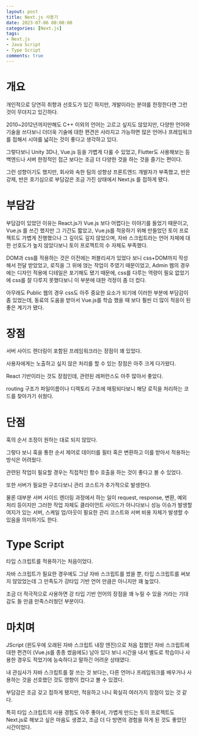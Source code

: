 ```yaml
---
layout: post
title: Next.js 사용기
date: 2023-07-06 00:00:00
categories: [Next.js]
tags: 
- Next.js
- Java Script
- Type Script
comments: true
---
```


# 개요

개인적으로 당연히 취향과 선호도가 있긴 하지만, 개발이라는 분야를 한정한다면 그런 것이 무뎌지고 있긴하다.

2010~2012년까지만해도 C++ 이외의 언어는 고르고 싶지도 않았지만, 다양한 언어와 기술을 쓰다보니 더더욱 기술에 대한 편견은 사라지고 가능하면 많은 언어나 프레임워크를 접해서 시야를 넓히는 것이 좋다고 생각하고 있다.

그렇다보니 Unity 3D나, Vue.js 등을 가볍게 다룰 수 있었고, Flutter도 사용해보는 등 백엔드나 서버 한정적인 접근 보다는 조금 더 다양한 것을 하는 것을 즐기는 편이다.

그런 성향이기도 했지만, 회사와 속한 팀의 성향상 프론트엔드 개발자가 부족했고, 반은 강제, 반은 호기심으로 부담감은 조금 가진 상태에서 Next.js 를 접하게 됐다.

# 부담감

부담감이 있었던 이유는 React.js가 Vue.js 보다 어렵다는 이야기를 들었기 때문이고, Vue.js 를 쓰긴 했지만 그 기간도 짧았고, Vue.js를 적응하기 위해 만들었던 토이 프로젝트도 가볍게 진행했으나 그 깊이도 깊지 않았으며, 자바 스크립트라는 언어 자체에 대한 선호도가 높지 않았다보니 토이 프로젝트의 수 자체도 부족했다.

DOM과 css를 적용하는 것은 이전에는 퍼블리셔가 있었다 보니 css+DOM까지 작성해서 전달 받았었고, 로직을 그 위에 얹는 작업이 주였기 때문이었고, Admin 웹의 경우에는 디자인 적용에 디테일은 포기해도 됐기 때문에, css를 다루는 역량이 필요 없었기에 css를 잘 다루지 못했다보니 이 부분에 대한 걱정이 좀 더 컸다.

아무래도 Public 웹의 경우 css도 아주 중요한 요소가 되기에 이러한 부분에 부담감이 좀 있었는데, 동료의 도움을 받아서 Vue.js를 학습 했을 때 보다 훨씬 더 많이 적응이 된 좋은 계기가 됐다.

# 장점

서버 사이드 렌더링이 포함된 프레임워크라는 장점이 꽤 있었다.

사용자에게는 노출하고 싶지 않은 처리를 할 수 있는 장점은 아주 크게 다가왔다.

React 기반이라는 것도 장점인데, 관련된 레퍼런스도 아주 많아서 좋았다.

routing 구조가 파일이름이나 디렉토리 구조에 매핑되다보니 해당 로직을 처리하는 코드를 찾아가기 쉬웠다.

# 단점

훅의 순서 조정이 원하는 대로 되지 않았다.

그렇다 보니 훅을 통한 순서 제어로 데이터를 필터 혹은 변환하고 이를 받아서 적용하는 방식은 어려웠다.

관련된 작업이 필요할 경우는 직접적인 함수 호출을 하는 것이 좋다고 볼 수 있었다.

또한 서버가 필요한 구조다보니 관리 코스트가 추가적으로 발생한다.

물론 대부분 서버 사이드 렌더링 과정에서 하는 일이 request, response, 변환, 예외 처리 등이지만 그러한 작업 자체도 클라이언트 사이드가 아니다보니 성능 이슈가 발생할 여지가 있는 서버, 스케일 업/아웃이 필요한 관리 코스트와 서버 비용 자체가 발생할 수 있음을 의미하기도 한다.

# Type Script

타입 스크립트를 적용하기는 처음이었다.

자바 스크립트가 필요한 경우에도 그냥 자바 스크립트를 썼을 뿐, 타입 스크립트를 써보지 않았었는데 그 만족도가 강타입 기반 언어 만큼은 아니지만 꽤 높았다.

조금 더 적극적으로 사용하면 강 타입 기반 언어의 장점을 꽤 누릴 수 있을 거라는 기대감도 들 만큼 만족스러웠던 부분이다.

# 마치며

JScript (윈도우에 오래된 자바 스크립트 내장 엔진)으로 처음 접했던 자바 스크립트에 대한 편견이 (Vue.js를 종종 썼음에도) 남아 있다 보니 시간을 내서 별도로 학습이나 사용한 경우도 적었기에 능숙하다고 말하긴 어려운 상태였다.

내 관심사가 자바 스크립트를 잘 쓰는 것 보다는, 다른 언어나 프레임워크를 배우거나 사용하는 것을 선호했던 것도 영향이 컸다고 볼 수 있겠다.

부담감은 조금 갖고 접하게 됐지만, 적응하고 나니 확실히 여러가지 장점이 있는 것 같다.

특히 타입 스크립트의 사용 경험도 아주 좋아서, 가볍게 만드는 토이 프로젝트도 Next.js로 해보고 싶은 마음도 생겼고, 조금 더 다 방면의 경험을 하게 된 것도 좋았던 시간이었다.